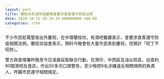 ```yaml
---
layout: post
title: 蘭桂坊有酒吧餐廳稱會要求食客遵守防疫法例
date: 2020-10-31 18:29:19.000000000 +08:00
categories: rthk
---
```


不少巿民趁萬聖夜出外慶祝，在中環蘭桂坊，有酒吧餐廳表示，會要求食客遵守防疫相關法例。蘭桂坊協會表示，預料今晚會有大量巿民來到慶祝，但預計「旺丁不旺財」。

警方與食環署昨晚至今日凌晨採取聯合行動，在灣仔、中西區及油尖旺區，巡查約90間酒吧及食店，作出50多次口頭警告，至少檢控6名涉嫌違反相關規例的負責人，呼籲巿民遵守相關規定。

